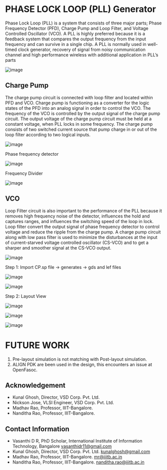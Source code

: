 # PHASE LOCK LOOP (PLL) Generator

Phase Lock Loop (PLL) is a system that consists of three major parts; Phase Frequency Detector (PFD), Charge Pump and Loop Filter, and Voltage Controlled Oscillator (VCO). A PLL is highly preferred because it is a feedback system that compares the output frequency from the input frequency and can survive in a single chip. A PLL is normally used in well-timed clock generator, recovery of signal from noisy communication channel and high performance wireless with additional application in PLL’s parts

![image](https://user-images.githubusercontent.com/67214592/206756380-842bbf63-04fe-4953-b108-526d30bd91db.png)

## Charge Pump

The charge pump circuit is connected with loop filter and located within PFD and VCO. Charge pump is functioning as a converter for the logic states of the PFD into an analog signal in order to control the VCO. The frequency of the VCO is controlled by the output signal of the charge pump circuit. The output voltage of the charge pump circuit must be held at a constant voltage, when PLL locks in some frequency. The charge pump consists of two switched current source that pump charge in or out of the
loop filter according to two logical inputs.

![image](https://user-images.githubusercontent.com/67214592/206757063-8215a48a-a4a5-4808-b97a-8849f9dc70ec.png)

Phase frequency detector

![image](https://user-images.githubusercontent.com/67214592/206757319-6b3cb1d2-fd15-4acc-a5ce-63b1006d24cb.png)

Frequency Divider

![image](https://user-images.githubusercontent.com/67214592/206757719-d345a6ab-2cea-4067-8686-9567aaa17b7d.png)

## VCO

Loop Filter circuit is also important to the performance of the PLL because it removes high frequency noise of the detector, influences the hold and captures ranges, and influences the switching speed of the loop in lock. Loop filter convert the output signal of phase frequency detector to control voltage and reduce the ripple from the charge pump. A charge pump circuit along with low pass filter is used to minimize the disturbances at the input of current-starved voltage controlled oscillator (CS-VCO) and to get a sharper and smoother signal at the CS-VCO output.

![image](https://user-images.githubusercontent.com/67214592/206757480-b9c40375-e9ff-4193-9397-d47f3af6bf7b.png)

Step 1: Import CP.sp file -> generates -> gds and lef files

![image](https://user-images.githubusercontent.com/67214592/206757975-53ae6b84-ff1f-4cb0-a606-ea96062aa587.png)

![image](https://user-images.githubusercontent.com/67214592/206758076-0125dc84-2866-45c8-b088-8531afb73c98.png)

Step 2: Layout View

![image](https://user-images.githubusercontent.com/67214592/206759424-9658e69e-bd50-4757-9561-2c954760e4e4.png)

![image](https://user-images.githubusercontent.com/67214592/206759064-fb5769bb-5b2e-43f4-a331-361ce790c4e4.png)

![image](https://user-images.githubusercontent.com/67214592/206759351-ad0a2b41-087d-4958-ba81-3ce07206561c.png)

# FUTURE WORK

1. Pre-layout simulation is not matching with Post-layout simulation.  
2. ALIGN PDK are been used in the design, this encounters an issue at OpenFasoc.

## Acknowledgement
  
  * Kunal Ghosh, Director, VSD Corp. Pvt. Ltd.
  * Nickson Jose, VLSI Engineer, VSD Corp. Pvt. Ltd.
  * Madhav Rao, Professor, IIIT-Bangalore.
  * Nanditha Rao, Professor, IIIT-Bangalore.

## Contact Information

  * Vasanthi D R, PhD Scholar, International Institute of Information Technology, Bangalore vasanthidr11@gmail.com
  * Kunal Ghosh, Director, VSD Corp. Pvt. Ltd. kunalghosh@gmail.com
  * Madhav Rao, Professor, IIIT-Bangalore. mr@iiitb.ac.in
  * Nanditha Rao, Professor, IIIT-Bangalore. nanditha.rao@iiitb.ac.in
  





